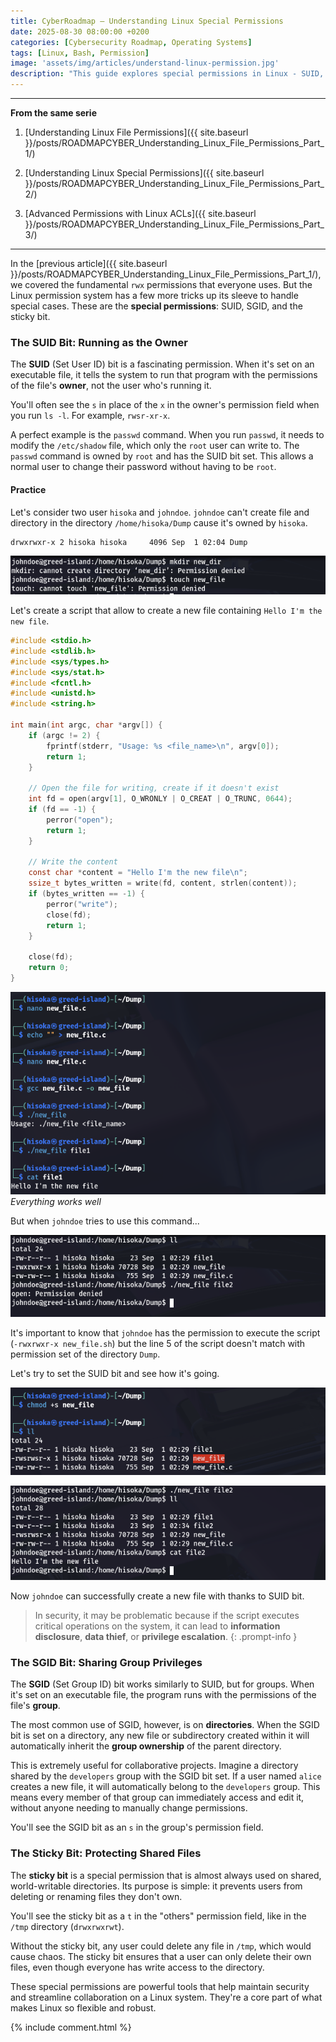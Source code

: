 ```yaml
---
title: CyberRoadmap — Understanding Linux Special Permissions
date: 2025-08-30 08:00:00 +0200
categories: [Cybersecurity Roadmap, Operating Systems]
tags: [Linux, Bash, Permission]
image: 'assets/img/articles/understand-linux-permission.jpg'
description: "This guide explores special permissions in Linux - SUID, SGID, and the sticky bit. Discover how these advanced tools can enhance security and facilitate collaboration on your system."
---
```


---

**From the same serie**

1. [Understanding Linux File Permissions]({{ site.baseurl }}/posts/ROADMAPCYBER_Understanding_Linux_File_Permissions_Part_1/)

2. [Understanding Linux Special Permissions]({{ site.baseurl }}/posts/ROADMAPCYBER_Understanding_Linux_File_Permissions_Part_2/)

3. [Advanced Permissions with Linux ACLs]({{ site.baseurl }}/posts/ROADMAPCYBER_Understanding_Linux_File_Permissions_Part_3/)

---

In the [previous article]({{ site.baseurl }}/posts/ROADMAPCYBER_Understanding_Linux_File_Permissions_Part_1/), we covered the fundamental `rwx` permissions that everyone uses. But the Linux permission system has a few more tricks up its sleeve to handle special cases. These are the **special permissions**: SUID, SGID, and the sticky bit.

### The SUID Bit: Running as the Owner

The **SUID** (Set User ID) bit is a fascinating permission. When it's set on an executable file, it tells the system to run that program with the permissions of the file's **owner**, not the user who's running it.

You'll often see the `s` in place of the `x` in the owner's permission field when you run `ls -l`. For example, `rwsr-xr-x`.

A perfect example is the `passwd` command. When you run `passwd`, it needs to modify the `/etc/shadow` file, which only the `root` user can write to. The `passwd` command is owned by `root` and has the SUID bit set. This allows a normal user to change their password without having to be `root`.

#### Practice

Let's consider two user `hisoka` and `johndoe`. `johndoe` can't create file and directory in the directory `/home/hisoka/Dump` cause it's owned by `hisoka`.

```bash
drwxrwxr-x 2 hisoka hisoka     4096 Sep  1 02:04 Dump
```

![](assets/img/2025-09-06-Understanding-linux-permission-2/screen1.png)

Let's create a script that allow to create a new file containing `Hello I'm the new file`.

```c
#include <stdio.h>
#include <stdlib.h>
#include <sys/types.h>
#include <sys/stat.h>
#include <fcntl.h>
#include <unistd.h>
#include <string.h>

int main(int argc, char *argv[]) {
    if (argc != 2) {
        fprintf(stderr, "Usage: %s <file_name>\n", argv[0]);
        return 1;
    }

    // Open the file for writing, create if it doesn't exist
    int fd = open(argv[1], O_WRONLY | O_CREAT | O_TRUNC, 0644);
    if (fd == -1) {
        perror("open");
        return 1;
    }

    // Write the content
    const char *content = "Hello I'm the new file\n";
    ssize_t bytes_written = write(fd, content, strlen(content));
    if (bytes_written == -1) {
        perror("write");
        close(fd);
        return 1;
    }

    close(fd);
    return 0;
}

```

![](assets/img/2025-09-06-Understanding-linux-permission-2/screen2.png)
_Everything works well_

But when `johndoe` tries to use this command...

![](assets/img/2025-09-06-Understanding-linux-permission-2/screen3.png)

It's important to know that `johndoe` has the permission to execute the script (`-rwxrwxr-x new_file.sh`) but the line 5 of the script doesn't match with permission set of the directory `Dump`.

Let's try to set the SUID bit and see how it's going.

![](assets/img/2025-09-06-Understanding-linux-permission-2/screen4.png)

![](assets/img/2025-09-06-Understanding-linux-permission-2/screen5.png)

Now `johndoe` can successfully create a new file with thanks to SUID bit.

> In security, it may be problematic because if the script executes critical operations on the system, it can lead to **information disclosure**, **data thief**, or **privilege escalation**.
{: .prompt-info }

### The SGID Bit: Sharing Group Privileges

The **SGID** (Set Group ID) bit works similarly to SUID, but for groups. When it's set on an executable file, the program runs with the permissions of the file's **group**.

The most common use of SGID, however, is on **directories**. When the SGID bit is set on a directory, any new file or subdirectory created within it will automatically inherit the **group ownership** of the parent directory.

This is extremely useful for collaborative projects. Imagine a directory shared by the `developers` group with the SGID bit set. If a user named `alice` creates a new file, it will automatically belong to the `developers` group. This means every member of that group can immediately access and edit it, without anyone needing to manually change permissions.

You'll see the SGID bit as an `s` in the group's permission field.
    

### The Sticky Bit: Protecting Shared Files

The **sticky bit** is a special permission that is almost always used on shared, world-writable directories. Its purpose is simple: it prevents users from deleting or renaming files they don't own.

You'll see the sticky bit as a `t` in the "others" permission field, like in the `/tmp` directory (`drwxrwxrwt`).

Without the sticky bit, any user could delete any file in `/tmp`, which would cause chaos. The sticky bit ensures that a user can only delete their own files, even though everyone has write access to the directory.

These special permissions are powerful tools that help maintain security and streamline collaboration on a Linux system. They're a core part of what makes Linux so flexible and robust.


{% include comment.html %}